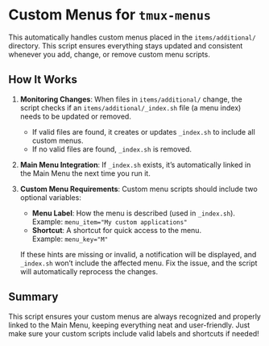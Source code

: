 # Custom Menus for `tmux-menus`

This automatically handles custom menus placed in the `items/additional/` directory.
This script ensures everything stays updated and consistent whenever you add, change,
or remove custom menu scripts.

## How It Works

1. **Monitoring Changes**:
   When files in `items/additional/` change, the script checks if an
   `items/additional/_index.sh` file (a menu index) needs to be updated or removed.

   - If valid files are found, it creates or updates `_index.sh` to include all
     custom menus.
   - If no valid files are found, `_index.sh` is removed.

2. **Main Menu Integration**:
   If `_index.sh` exists, it’s automatically linked in the Main Menu the next time
   you run it.

3. **Custom Menu Requirements**:
   Custom menu scripts should include two optional variables:

   - **Menu Label**: How the menu is described (used in `_index.sh`).<br>
     Example: `menu_item="My custom applications"`
   - **Shortcut**: A shortcut for quick access to the menu.<br>Example: `menu_key="M"`

   If these hints are missing or invalid, a notification will be displayed,
   and `_index.sh` won’t include the affected menu. Fix the issue, and the script
   will automatically reprocess the changes.

## Summary

This script ensures your custom menus are always recognized and properly linked to the
Main Menu, keeping everything neat and user-friendly. Just make sure your custom
scripts include valid labels and shortcuts if needed!
